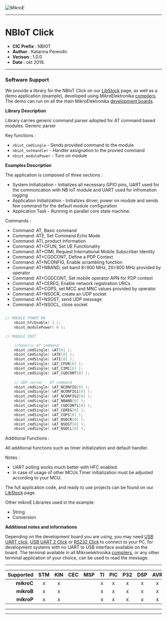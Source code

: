 ![MikroE](http://www.mikroe.com/img/designs/beta/logo_small.png)

---

# NBIoT Click

- **CIC Prefix**  : NBIOT
- **Author**      : Katarina Perendic
- **Verison**     : 1.0.0
- **Date**        : okt 2018.

---

### Software Support

We provide a library for the NBIoT Click on our [LibStock](https://libstock.mikroe.com/projects/view/2593/nb-iot-click) 
page, as well as a demo application (example), developed using MikroElektronika 
[compilers](http://shop.mikroe.com/compilers). The demo can run on all the main 
MikroElektronika [development boards](http://shop.mikroe.com/development-boards).

**Library Description**

Library carries generic command parser adopted for AT command based modules. 
Generic parser 

Key functions :

- ``` nbiot_cmdSingle ``` - Sends provided command to the module
- ``` nbiot_setHandler ``` - Handler assignation to the provied command
- ``` nbiot_modulePower ``` - Turn on module

**Examples Description**

The application is composed of three sections :

- System Initialization - Initializes all necessary GPIO pins, UART used for
the communcation with NB IoT module and UART used for infromation logging
- Application Initialization - Initializes driver, power on module and sends few
command for the default module configuration
- Application Task - Running in parallel core state machine. 

Commands :
- Command: AT, Basic command
- Command: ATE, Set Command Echo Mode
- Command: ATI, product information
- Command: AT+CFUN, Set UE Functionality
- Command: AT+CIMI, Request International Mobile Subscriber Identity
- Command: AT+CGDCONT, Define a PDP Context
- Command: AT+NCONFIG, Enable scrambling function
- Command: AT+NBAND, set band 8=900 MHz, 20=800 MHz provided by operator
- Command: AT+CGDCONT, Set mobile operator APN for PDP context
- Command: AT+CEREG, Enable network registration URCs
- Command: AT+COPS, set MCC and MNC values provided by operator
- Command: AT+NSOCR, create an UDP socket
- Command: AT+NSOST, send UDP message
- Command: AT+NSOCL, close socket

```.c

// MODULE POWER ON
    nbiot_hfcEnable( 1 );
    nbiot_modulePower( 0 );

// MODULE INIT

    //Generic AT command 
    nbiot_cmdSingle( &AT[0] );
    nbiot_cmdSingle( &ATE[0] );
    nbiot_cmdSingle( &ATI[0] );
    nbiot_cmdSingle( &AT_CFUN[0] );
    nbiot_cmdSingle( &AT_CIMI[0] );
    nbiot_cmdSingle( &AT_CGDCONT[0] );
  
    // UDP server - AT command 
    nbiot_cmdSingle( &AT_NCONFIG[0] );
    nbiot_cmdSingle( &AT_NCONFIG1[0] );
    nbiot_cmdSingle( &AT_NCONFIG2[0] );
    nbiot_cmdSingle( &AT_NBAND[0] );
    nbiot_cmdSingle( &AT_CGDCONT1[0] );
    nbiot_cmdSingle( &AT_CEREG[0] );
    nbiot_cmdSingle( &AT_COPS[0] );
    nbiot_cmdSingle( &AT_NSOCR[0] );
    nbiot_cmdSingle( &AT_NSOST[0] );
    nbiot_cmdSingle( &AT_NSOCL[0] );


```

Additional Functions :

All additional functions such as timer initialization and default handler. 

Notes :

- UART polling works much better with HFC enabled.
- In case of usage of other MCUs Timer initialization must be adjusted according to your MCU.

The full application code, and ready to use projects can be found on our 
[LibStock](https://libstock.mikroe.com/projects/view/2593/nb-iot-click) page.

Other mikroE Libraries used in the example:

- String
- Conversion

**Additional notes and informations**

Depending on the development board you are using, you may need 
[USB UART click](http://shop.mikroe.com/usb-uart-click), 
[USB UART 2 Click](http://shop.mikroe.com/usb-uart-2-click) or 
[RS232 Click](http://shop.mikroe.com/rs232-click) to connect to your PC, for 
development systems with no UART to USB interface available on the board. The 
terminal available in all Mikroelektronika 
[compilers](http://shop.mikroe.com/compilers), or any other terminal application 
of your choice, can be used to read the message.

---

| **Supported** | STM | KIN | CEC | MSP | TI  | PIC | P32 | DSP | AVR | FT90x |
|--------------:|:---:|:---:|:---:|:---:|:---:|:---:|:---:|:---:|:---:|:-----:|
| **mikroC**    |  x  |  x  |     |     |  x  |  x  |  x  |  x  |  x  |   x   |
| **mikroB**    |  x  |  x  |     |     |  x  |  x  |  x  |  x  |  x  |   x   |
| **mikroP**    |  x  |  x  |     |     |  x  |  x  |  x  |  x  |  x  |   x   |

---
---
